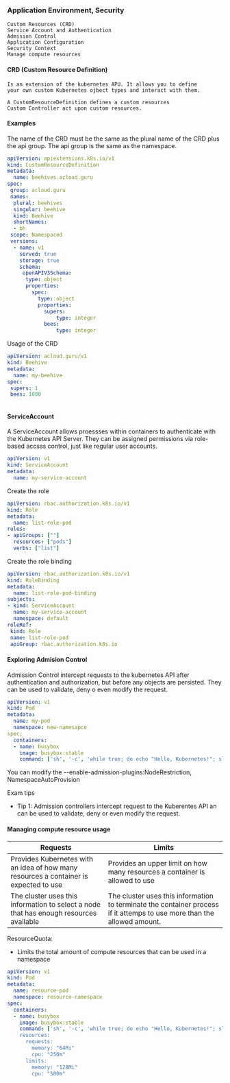 ### Application Environment, Security

    Custom Resources (CRD)
    Service Account and Authentication
    Admision Control
    Application Configuration
    Security Context
    Manage compute resources

#### CRD (Custom Resource Definition)

    Is an extension of the kubernetes APU. It allows you to define
    your own custom Kubernetes ojbect types and interact with them.
 
    A CustomResourceDefinition defines a custom resources
    Custom Controller act upon custom resources.

#### Examples

The name of the CRD must be the same as the plural name of the CRD plus
the api group. The api group is the same as the namespace.

``` yaml
apiVersion: apiextensions.k8s.io/v1
kind: CustomResourceDefinition
metadata:
  name: beehives.acloud.guru
spec:
 group: acloud.guru
 names:
  plural: beehives
  singular: beehive
  kind: Beehive
  shortNames:
  - bh
 scope: Namespaced
 versions:
  - name: v1
    served: true
    storage: true
    schema:
     openAPIV3Schema:
      type: object
      properties:
        spec:
          type: object
          properties:
            supers:
                type: integer
            bees:
                type: integer        
```    
Usage of the CRD

```yaml
apiVersion: acloud.guru/v1
kind: Beehive
metadata:
  name: my-beehive
spec:
 supers: 1
 bees: 1000
    
```

#### ServiceAccount

A ServiceAccount allows proessses within containers to 
authenticate with the Kubernetes API Server. They can be
assigned permissions via role-based accsss control, just like
regular user accounts.


```yaml
apiVersion: v1
kind: ServiceAccount
metadata:
  name: my-service-account

```
Create the role

``` yaml
apiVersion: rbac.authorization.k8s.io/v1
kind: Role
metadata:
  name: list-role-pod
rules:
- apiGroups: [""]
  resources: ["pods"]
  verbs: ["list"]
```

Create the role binding

``` yaml
apiVersion: rbac.authorization.k8s.io/v1
kind: RoleBinding
metadata:
  name: list-role-pod-binding
subjects:
- kind: ServiceAccount
  name: my-service-account
  namespace: default
roleRef:
 kind: Role
 name: list-role-pod
 apiGroup: rbac.authorization.k8s.io
``` 

#### Exploring Admision Control

Admission Control intercept requests to the kubernetes API after
authentication and authorization, but before any objects are
persisted. They can be used to validate, deny o even modify 
the request.


``` yaml
apiVersion: v1
kind: Pod
metadata:
  name: my-pod
  namespace: new-namesapce
spec;   
  containers:
  - name: busybox
    image: busybox:stable
    command: ['sh', '-c', 'while true; do echo "Hello, Kubernetes!"; sleep 5; done
``` 

You can modify the --enable-admission-plugins:NodeRestriction, NamespaceAutoProvision

Exam tips
- Tip 1: Admission controllers intercept request to the Kuberentes API
an can be used to validate, deny or even modify the request.

#### Managing compute resource usage

 | Requests                                                                               | Limits| 
 |----------------------------------------------------------------------------------------| ----- |
 | Provides Kubernetes with an idea of how many resources a container is expected to use  | Provides an upper limit on how many resources a container is allowed to use|
 | The cluster uses this information to select a node that has enough resources available | The cluster uses this information to terminate the container process if it attemps to use more than the allowed amount.|

ResourceQuota:
- Limits the total amount of compute resources that can be used in a namespace

```yaml
apiVersion: v1
kind: Pod
metadata:
  name: resource-pod
  namespace: resource-namespace
spec:
  containers:
  - name: busybox
    image: busybox:stable
    command: ['sh', '-c', 'while true; do echo "Hello, Kubernetes!"; sleep 5; done
    resources:
      requests:
        memory: "64Mi"
        cpu: "250m"
      limits:
        memory: "128Mi"
        cpu: "500m"
```
